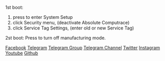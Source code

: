 1st boot:
1. press <F2> to enter System Setup
2. click Security menu, (deactivate Absolute Computrace)
3. click Service Tag Settings, (enter old or new Service Tag)

2st boot:
Press <Alt><F> to turn off manufacturing mode.

[Facebook](https://www.facebook.com/Hackeraj/)
[Telegram](https://t.me/HackerajOfficial)
[Telegram Group](https://t.me/AlienServerNP)
[Telegram Channel](https://t.me/AcerComputerCenter)
[Twitter](https://twitter.com/Hackeraj_np/)
[Instagram](https://www.instagram.com/hackeraj/)
[Youtube](https://www.youtube.com/Hackeraj/)
[Github](https://www.github.com/HackerajOfficial/)
